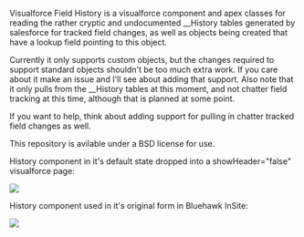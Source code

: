 Visualforce Field History is a visualforce component and apex classes for reading the rather cryptic and undocumented __History tables generated by salesforce for tracked field changes, as well as objects being created that have a lookup field pointing to this object.

Currently it only supports custom objects, but the changes required to support standard objects shouldn't be too much extra work. If you care about it make an issue and I'll see about adding that support.
Also note that it only pulls from the __History tables at this moment, and not chatter field tracking at this time, although that is planned at some point.


If you want to help, think about adding support for pulling in chatter tracked field changes as well.

This repository is avilable under a BSD license for use.

History component in it's default state dropped into a showHeader="false" visualforce page:

![](http://github.com/capeterson/Visualforce-Field-History/raw/master/screenshot-default.png)

History component used in it's original form in Bluehawk InSite:

![](http://github.com/capeterson/Visualforce-Field-History/raw/master/screenshot.png)
